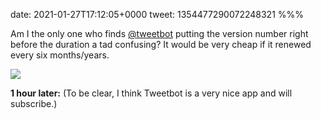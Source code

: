 date: 2021-01-27T17:12:05+0000
tweet: 1354477290072248321
%%%

Am I the only one who finds [@tweetbot](https://twitter.com/tweetbot) putting the version number right before the duration a tad confusing? It would be very cheap if it renewed every six months/years.

![](EswR5lxXAAAtehr.jpg)

**1 hour later:** (To be clear, I think Tweetbot is a very nice app and will subscribe.)

